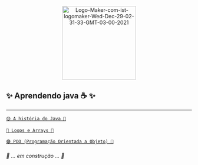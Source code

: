<div align= "center" >

<a href="https://ibb.co/7y80cxk">
  <img height= "200" src="https://i.ibb.co/RHZJnGj/Logo-Maker-com-ist-logomaker-Wed-Dec-29-02-31-33-GMT-03-00-2021.png" alt="Logo-Maker-com-ist-logomaker-Wed-Dec-29-02-31-33-GMT-03-00-2021" border="0" /></a>
</div>

## ✨ Aprendendo java ☕ ✨

---
[ `🟡 A história do Java 🌹` ](https://github.com/Ruths2/Java/tree/main/java/historia-da-linguagem-java)

[ `🔴 Loops e Arrays 🌸` ](https://github.com/Ruths2/Java/tree/main/java/curso-dio-loops-e-arrays)

[ `🟣 POO (Programação Orientada a Objeto) 🌼` ](https://github.com/Ruths2/Java/tree/main/java/curso-em-video-POO)


###### 🚧 ... em construção ... 🚧
